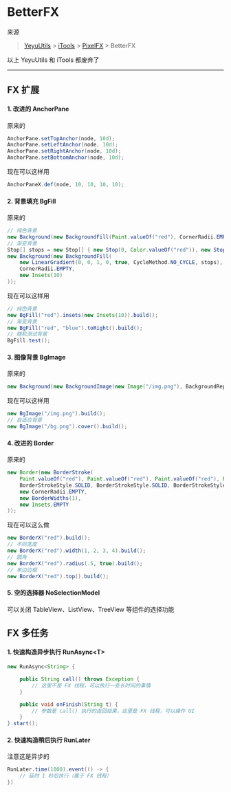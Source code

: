 # BetterFX

来源
> [YeyuUtils](https://github.com/imyeyu/YeyuUtils) > [iTools](https://github.com/imyeyu/iTools) > [PixelFX](https://github.com/imyeyu/PixelFX) > BetterFX

以上 YeyuUtils 和 iTools 都废弃了

---------
## FX 扩展

#### 1. 改进的 AnchorPane
原来的
```java
AnchorPane.setTopAnchor(node, 10d);
AnchorPane.setLeftAnchor(node, 10d);
AnchorPane.setRightAnchor(node, 10d);
AnchorPane.setBottomAnchor(node, 10d);
```
现在可以这样用
```java
AnchorPaneX.def(node, 10, 10, 10, 10);
```
#### 2. 背景填充 BgFill
原来的
```java
// 纯色背景
new Background(new BackgroundFill(Paint.valueOf("red"), CornerRadii.EMPTY, new Insets(10)));
// 渐变背景
Stop[] stops = new Stop[] { new Stop(0, Color.valueOf("red")), new Stop(1, Color.valueOf("blue"))};
new Background(new BackgroundFill(
	new LinearGradient(0, 0, 1, 0, true, CycleMethod.NO_CYCLE, stops),
	CornerRadii.EMPTY,
	new Insets(10)
));
```
现在可以这样用
```java
// 纯色背景
new BgFill("red").insets(new Insets(10)).build();
// 渐变背景
new BgFill("red", "blue").toRight().build();
// 随机测试背景
BgFill.test();
```
#### 3. 图像背景 BgImage
原来的
```java
new Background(new BackgroundImage(new Image("/img.png"), BackgroundRepeat.NOT_REPEAT, BackgroundRepeat.NOT_REPEAT, BackgroundPosition.DEFAULT, BackgroundSize.DEFAULT));
```
现在可以这样用
```java
new BgImage("/img.png").build();
// 自适应背景
new BgImage("/bg.png").cover().build();
```
#### 4. 改进的 Border
原来的
```java
new Border(new BorderStroke(
	Paint.valueOf("red"), Paint.valueOf("red"), Paint.valueOf("red"), Paint.valueOf("red"),
	BorderStrokeStyle.SOLID, BorderStrokeStyle.SOLID, BorderStrokeStyle.SOLID, BorderStrokeStyle.SOLID,
	new CornerRadii.EMPTY,
	new BorderWidths(1),
	new Insets.EMPTY
));
```
现在可以这么做
```java
new BorderX("red").build();
// 不同宽度
new BorderX("red").width(1, 2, 3, 4).build();
// 圆角
new BorderX("red").radius(.5, true).build();
// 单边边框
new BorderX("red").top().build();
```
#### 5. 空的选择器 NoSelectionModel
可以关闭 TableView、ListView、TreeView 等组件的选择功能

## FX 多任务

#### 1. 快速构造异步执行 RunAsync&lt;T&gt;
```java
new RunAsync<String> {

	public String call() throws Exception {
		// 这里不是 FX 线程，可以执行一些长时间的事情
	}

	public void onFinish(String t) {
		// 参数是 call() 执行的返回结果，这里是 FX 线程，可以操作 UI
	}
}.start();
```

#### 2. 快速构造稍后执行 RunLater
注意这是异步的
```java
RunLater.time(1000).event(() -> {
	// 延时 1 秒后执行（属于 FX 线程）
})
```